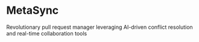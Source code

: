 # MetaSync
Revolutionary pull request manager leveraging AI-driven conflict resolution and real-time collaboration tools
